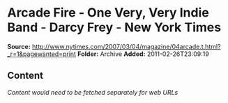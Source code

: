 # Arcade Fire - One Very, Very Indie Band - Darcy Frey - New York Times

**Source:** http://www.nytimes.com/2007/03/04/magazine/04arcade.t.html?_r=1&pagewanted=print
**Folder:** Archive
**Added:** 2011-02-26T23:09:19




## Content
*Content would need to be fetched separately for web URLs*
